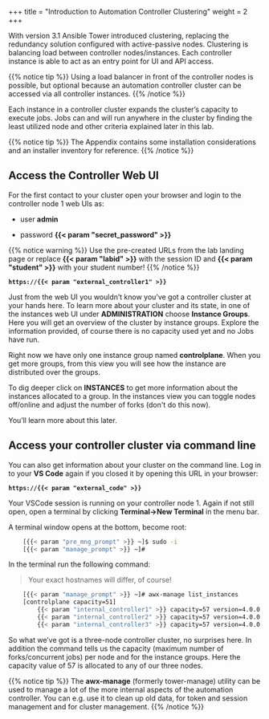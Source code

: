 +++
title = "Introduction to Automation Controller Clustering"
weight = 2
+++

With version 3.1 Ansible Tower introduced clustering, replacing the redundancy solution configured with active-passive nodes. Clustering is balancing load between controller nodes/instances. Each controller instance is able to act as an entry point for UI and API access.

{{% notice tip %}}
Using a load balancer in front of the controller nodes is possible, but optional because an automation controller cluster can be accessed via all controller instances.
{{% /notice %}}

Each instance in a controller cluster expands the cluster’s capacity to execute jobs. Jobs can and will run anywhere in the cluster by finding the least utilized node and other criteria explained later in this lab.

{{% notice tip %}}
The Appendix contains some installation considerations and an installer inventory for reference.
{{% /notice %}}

## Access the Controller Web UI

For the first contact to your cluster open your browser and login to the
controller node 1 web UIs as:

- user **admin**

- password **{{< param "secret_password" >}}**

{{% notice warning %}}
Use the pre-created URLs from the lab landing page or replace **{{< param "labid" >}}** with the session ID and **{{< param "student" >}}** with your student number!
{{% /notice %}}

**`https://{{< param "external_controller1" >}}`**

Just from the web UI you wouldn’t know you’ve got a controller cluster at your hands here. To learn more about your cluster and its state, in one of the instances web UI under **ADMINISTRATION** choose **Instance Groups**. Here you will get an overview of the cluster by instance groups. Explore the information provided, of course there is no capacity used yet and no Jobs have run.

Right now we have only one instance group named **controlplane**. When you get more groups, from this view you will see how the instance are distributed over the groups.

To dig deeper click on **INSTANCES** to get more information about the instances allocated to a group. In the instances view you can toggle nodes off/online and adjust the number of forks (don't do this now).

You’ll learn more about this later.

## Access your controller cluster via command line

You can also get information about your cluster on the command line. Log in to your **VS Code** again if you closed it by opening this URL in your browser:

**`https://{{< param "external_code" >}}`**

Your VSCode session is running on your controller node 1. Again if not still open, open a terminal by clicking **Terminal->New Terminal** in the menu bar.

A terminal window opens at the bottom, become root:

```bash
    [{{< param "pre_mng_prompt" >}} ~]$ sudo -i
    [{{< param "manage_prompt" >}} ~]#
```

In the terminal run the following command:

> Your exact hostnames will differ, of course!

```bash
    [{{< param "manage_prompt" >}} ~]# awx-manage list_instances
    [controlplane capacity=51]
        {{< param "internal_controller1" >}} capacity=57 version=4.0.0 heartbeat="2020-08-27 09:06:21"
        {{< param "internal_controller2" >}} capacity=57 version=4.0.0 heartbeat="2020-08-27 09:05:58"
        {{< param "internal_controller3" >}} capacity=57 version=4.0.0 heartbeat="2020-08-27 09:06:00"
```

So what we’ve got is a three-node controller cluster, no surprises here. In addition the command tells us the capacity (maximum number of forks/concurrent jobs) per node and for the instance groups. Here the capacity value of 57 is allocated to any of our three nodes.

{{% notice tip %}}
The **awx-manage** (formerly tower-manage) utility can be used to manage a lot of the more internal aspects of the automation controller.
You can e.g. use it to clean up old data, for token and session management and for cluster management.
{{% /notice %}}
